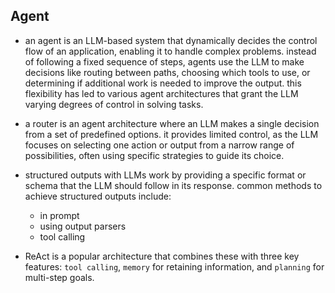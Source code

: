 ## Agent
+ an agent is an LLM-based system that dynamically decides the control flow of an application, enabling it to handle complex problems. instead of following a fixed sequence of steps, agents use the LLM to make decisions like routing between paths, choosing which tools to use, or determining if additional work is needed to improve the output. this flexibility has led to various agent architectures that grant the LLM varying degrees of control in solving tasks.

+ a router is an agent architecture where an LLM makes a single decision from a set of predefined options. it provides limited control, as the LLM focuses on selecting one action or output from a narrow range of possibilities, often using specific strategies to guide its choice.

+ structured outputs with LLMs work by providing a specific format or schema that the LLM should follow in its response. common methods to achieve structured outputs include:
    + in prompt
    + using output parsers
    + tool calling

+ ReAct is a popular architecture that combines these with three key features: `tool calling`, `memory` for retaining information, and `planning` for multi-step goals.